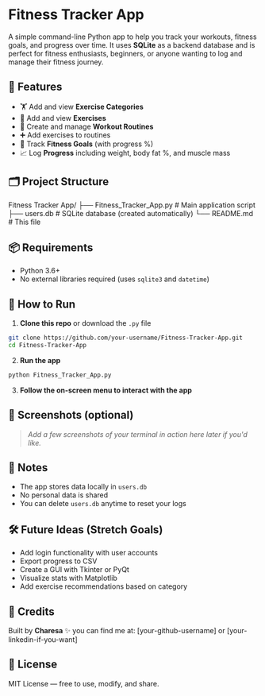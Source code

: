 # Fitness Tracker App

A simple command-line Python app to help you track your workouts, fitness goals, and progress over time. It uses **SQLite** as a backend database and is perfect for fitness enthusiasts, beginners, or anyone wanting to log and manage their fitness journey.

## 🚀 Features

- 🏋️ Add and view **Exercise Categories**
- 🔄 Add and view **Exercises**
- 📝 Create and manage **Workout Routines**
- ➕ Add exercises to routines
- 🎯 Track **Fitness Goals** (with progress %)
- 📈 Log **Progress** including weight, body fat %, and muscle mass

## 🗂️ Project Structure

Fitness Tracker App/
├── Fitness_Tracker_App.py     # Main application script
├── users.db                   # SQLite database (created automatically)
└── README.md                  # This file

## 📦 Requirements

- Python 3.6+
- No external libraries required (uses `sqlite3` and `datetime`)

## 🔧 How to Run

1. **Clone this repo** or download the `.py` file

```bash
git clone https://github.com/your-username/Fitness-Tracker-App.git
cd Fitness-Tracker-App
```

2. **Run the app**

```bash
python Fitness_Tracker_App.py
```

3. **Follow the on-screen menu to interact with the app**

## 📸 Screenshots (optional)

> *Add a few screenshots of your terminal in action here later if you'd like.*

## 🔐 Notes

- The app stores data locally in `users.db`
- No personal data is shared
- You can delete `users.db` anytime to reset your logs

## 🛠️ Future Ideas (Stretch Goals)

- Add login functionality with user accounts
- Export progress to CSV
- Create a GUI with Tkinter or PyQt
- Visualize stats with Matplotlib
- Add exercise recommendations based on category

## 🧠 Credits

Built by **Charesa** ✨
you can find me at: [your-github-username] or [your-linkedin-if-you-want]

## 📄 License

MIT License — free to use, modify, and share.

